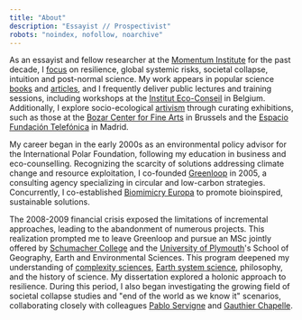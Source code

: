 ```yaml
---
title: "About"
description: "Essayist // Prospectivist"
robots: "noindex, nofollow, noarchive"
---
```

As an essayist and fellow researcher at the [Momentum Institute](https://institutmomentum.org/) for the past decade, I [focus](/en/recherche) on resilience, global systemic risks, societal collapse, intuition and post-normal science. My work appears in popular science [books](/en/publications) and [articles](/en/publications), and I frequently deliver public lectures and training sessions, including workshops at the [Institut Eco-Conseil](https://www.eco-conseil.be/) in Belgium. Additionally, I explore socio-ecological [artivism](/en/artivisme) through curating exhibitions, such as those at the [Bozar Center for Fine Arts](https://www.bozar.be/en/calendar/tendencies-19) in Brussels and the [Espacio Fundación Telefónica](https://normalfutu.re/uncategorized/grasias-the-good-collapse-exhibition/) in Madrid.

My career began in the early 2000s as an environmental policy advisor for the International Polar Foundation, following my education in business and eco-counselling. Recognizing the scarcity of solutions addressing climate change and resource exploitation, I co-founded [Greenloop](https://www.greenloop.eu/) in 2005, a consulting agency specializing in circular and low-carbon strategies. Concurrently, I co-established [Biomimicry Europa](https://www.biomimicry.eu/) to promote bioinspired, sustainable solutions.

The 2008-2009 financial crisis exposed the limitations of incremental approaches, leading to the abandonment of numerous projects. This realization prompted me to leave Greenloop and pursue an MSc jointly offered by [Schumacher College](https://campus.dartington.org/schumacher-college/) and the [University of Plymouth](https://www.plymouth.ac.uk/schools-of-geography-earth-and-environmental-sciences)'s School of Geography, Earth and Environmental Sciences. This program deepened my understanding of [complexity sciences](https://www.mdpi.com/2079-8954/7/1/4/htm), [Earth system science](https://www.nature.com/articles/s43017-019-0005-6), philosophy, and the history of science. My dissertation explored a holonic approach to resilience. During this period, I also began investigating the growing field of societal collapse studies and "end of the world as we know it" scenarios, collaborating closely with colleagues [Pablo Servigne](https://pabloservigne.com) and [Gauthier Chapelle](https://www.babelio.com/auteur/Gauthier-Chapelle/86103).
